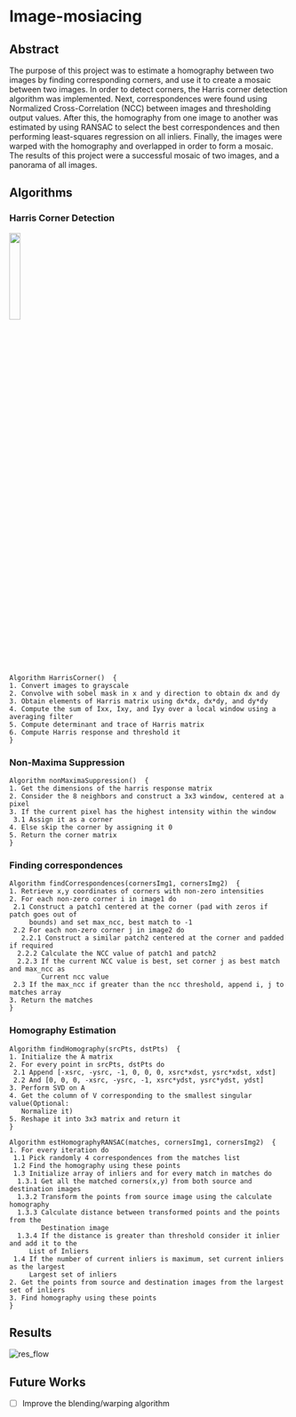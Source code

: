 # Image-mosiacing

## Abstract
The purpose of this project was to estimate a homography between two images by finding corresponding corners, and use it to create a mosaic between two images. In order to detect corners, the Harris corner detection algorithm was implemented. Next, correspondences were found using Normalized Cross-Correlation (NCC) between images and thresholding output values. After this, the homography from one image to another was estimated by using RANSAC to select the best correspondences and then performing least-squares regression on all inliers. Finally, the images were warped with the homography and overlapped in order to form a mosaic. The results of this project were a successful mosaic of two images, and a panorama of all images.

## Algorithms
### Harris Corner Detection
<img src="https://user-images.githubusercontent.com/47452095/228600945-72dd5604-6ca1-4bd3-91d6-1df873bdcdcf.png" width=20% height=20%>

```
Algorithm HarrisCorner()  {
1. Convert images to grayscale
2. Convolve with sobel mask in x and y direction to obtain dx and dy
3. Obtain elements of Harris matrix using dx*dx, dx*dy, and dy*dy
4. Compute the sum of Ixx, Ixy, and Iyy over a local window using a averaging filter
5. Compute determinant and trace of Harris matrix
6. Compute Harris response and threshold it
}
```
### Non-Maxima Suppression
```
Algorithm nonMaximaSuppression()  {
1. Get the dimensions of the harris response matrix
2. Consider the 8 neighbors and construct a 3x3 window, centered at a pixel
3. If the current pixel has the highest intensity within the window
 3.1 Assign it as a corner
4. Else skip the corner by assigning it 0
5. Return the corner matrix
} 
```
### Finding correspondences
```
Algorithm findCorrespondences(cornersImg1, cornersImg2)  {
1. Retrieve x,y coordinates of corners with non-zero intensities
2. For each non-zero corner i in image1 do
 2.1 Construct a patch1 centered at the corner (pad with zeros if patch goes out of
     bounds) and set max_ncc, best match to -1
 2.2 For each non-zero corner j in image2 do
   2.2.1 Construct a similar patch2 centered at the corner and padded if required 
  2.2.2 Calculate the NCC value of patch1 and patch2
  2.2.3 If the current NCC value is best, set corner j as best match and max_ncc as
        Current ncc value
 2.3 If the max_ncc if greater than the ncc threshold, append i, j to matches array
3. Return the matches
} 
```
### Homography Estimation
```
Algorithm findHomography(srcPts, dstPts)  {
1. Initialize the A matrix
2. For every point in srcPts, dstPts do 
 2.1 Append [-xsrc, -ysrc, -1, 0, 0, 0, xsrc*xdst, ysrc*xdst, xdst]
 2.2 And [0, 0, 0, -xsrc, -ysrc, -1, xsrc*ydst, ysrc*ydst, ydst]
3. Perform SVD on A
4. Get the column of V corresponding to the smallest singular value(Optional: 
   Normalize it)
5. Reshape it into 3x3 matrix and return it
} 

Algorithm estHomographyRANSAC(matches, cornersImg1, cornersImg2)  {
1. For every iteration do
 1.1 Pick randomly 4 correspondences from the matches list
 1.2 Find the homography using these points
 1.3 Initialize array of inliers and for every match in matches do
  1.3.1 Get all the matched corners(x,y) from both source and destination images
  1.3.2 Transform the points from source image using the calculate homography
  1.3.3 Calculate distance between transformed points and the points from the 
        Destination image
  1.3.4 If the distance is greater than threshold consider it inlier and add it to the
  	 List of Inliers
 1.4 If the number of current inliers is maximum, set current inliers as the largest
     Largest set of inliers
2. Get the points from source and destination images from the largest set of inliers
3. Find homography using these points
} 
```

## Results
![res_flow](https://user-images.githubusercontent.com/47452095/228603626-f59f9534-d459-4dea-9c79-ea84bfb7a94b.jpg)

## Future Works
- [ ] Improve the blending/warping algorithm
